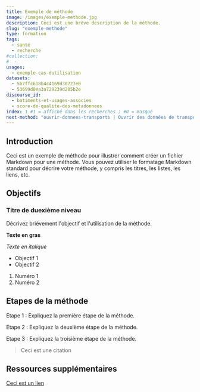 ```yaml
---
title: Exemple de méthode
image: /images/exemple-methode.jpg
description: Ceci est une brève description de la méthode.
slug: "exemple-methode"
type: formation
tags:
  - santé
  - recherche
#collection:
#  - 
usages:
  - exemple-cas-dutilisation
datasets:
  - 5b7ffc618b4c4169d30727e0
  - 53699d0ea3a729239d205b2e
discourse_id: 
  - batiments-et-usages-associes
  - score-de-qualite-des-metadonnees
index: 1 #1 = affiché dans les recherches ; #0 = masqué
next-method: "ouvrir-donnees-transports | Ouvrir des données de transports" #Insérer le nom du fichier exact, puis le titre que vous souhaitez afficher
---
```


## Introduction

Ceci est un exemple de méthode pour illustrer comment créer un fichier Markdown pour une méthode. Vous pouvez utiliser le formatage Markdown standard pour décrire votre méthode, y compris les titres, les listes, les liens, etc.

## Objectifs

### Titre de duexième niveau

Décrivez brièvement l'objectif et l'utilisation de la méthode.

**Texte en gras**

*Texte en italique*

- Objectif 1
- Objectif 2

1. Numéro 1
2. Numéro 2

## Etapes de la méthode

Etape 1 : Expliquez la première étape de la méthode.

Etape 2 : Expliquez la deuxième étape de la méthode.

Etape 3 : Expliquez la troisième étape de la méthode.

> Ceci est une citation

## Ressources supplémentaires

[Ceci est un lien](https://example.com)

